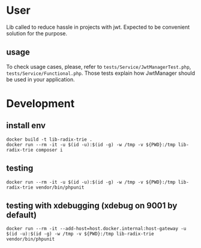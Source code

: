 # User
Lib called to reduce hassle in projects with jwt. Expected to be convenient solution for the purpose.

## usage
To check usage cases, please, refer to `tests/Service/JwtManagerTest.php`, `tests/Service/Functional.php`. Those tests explain how JwtManager should be used in your application.

# Development
## install env
```
docker build -t lib-radix-trie .
docker run --rm -it -u $(id -u):$(id -g) -w /tmp -v ${PWD}:/tmp lib-radix-trie composer i
```
## testing
```
docker run --rm -it -u $(id -u):$(id -g) -w /tmp -v ${PWD}:/tmp lib-radix-trie vendor/bin/phpunit
```

## testing with xdebugging (xdebug on 9001 by default)
```
docker run --rm -it --add-host=host.docker.internal:host-gateway -u $(id -u):$(id -g) -w /tmp -v ${PWD}:/tmp lib-radix-trie vendor/bin/phpunit
```
